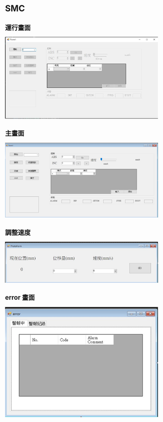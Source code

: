 # SMC

## 運行畫面
![image](https://github.com/nigunosong88/SMC/blob/main/image/%E9%81%8B%E8%A1%8C.jpg)
## 主畫面
![image](https://github.com/nigunosong88/SMC/blob/main/image/1.jpg)
## 調整速度
![image](https://github.com/nigunosong88/SMC/blob/main/image/2.jpg)
## error 畫面
![image](https://github.com/nigunosong88/SMC/blob/main/image/error.jpg)
